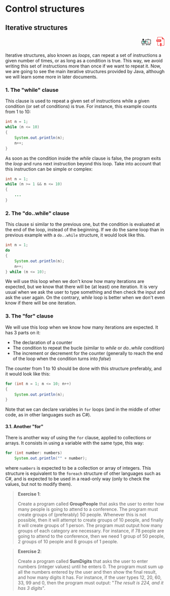 # Control structures

## Iterative structures

<div style="text-align: right">
<a target="_blank" href="slides/02c.html"><img src="../../img/diapositivas.png" width="32" /></a>&nbsp;&nbsp;
<a target="_blank" href="02c.pdf"><img src="../../img/pdf.png" width="32" /></a>
</div>

Iterative structures, also known as *loops*, can repeat a set of instructions a given number of times, or as long as a condition is true. This way, we avoid writing this set of instructions more than once if we want to repeat it. Now, we are going to see the main iterative structures provided by Java, although we will learn some more in later documents.

### 1. The "while" clause

This clause is used to repeat a given set of instructions while a given condition (or set of conditions) is true. For instance, this example counts from 1 to 10:

```java
int n = 1;
while (n <= 10)
{
    System.out.println(n);
    n++;
}
```

As soon as the condition inside the *while* clause is false, the program exits the *loop* and runs next instruction beyond this loop. Take into account that this instruction can be simple or complex:

```java
int n = 1;
while (n >= 1 && n <= 10)
{
    ...
}
```

### 2. The "do..while" clause

This clause si similar to the previous one, but the condition is evaluated at the end of the loop, instead of the beginning. If we do the same loop than in previous example with a `do..while` structure, it would look like this.

```java
int n = 1;
do
{
    System.out.println(n);
    n++;
} while (n <= 10);
```

We will use this loop when we don't know how many iterations are expected, but we know that there will be (at least) one iteration. It is very usual when we ask the user to type something and then check the input and ask the user again. On the contrary, *while* loop is better when we don't even know if there will be one iteration.

### 3. The "for" clause

We will use this loop when we know how many iterations are expected. It has 3 parts on it:

* The declaration of a counter
* The condition to repeat the bucle (similar to *while* or *do..while* condition)
* The increment or decrement for the counter (generally to reach the end of the loop when the condition turns into *false*)

 The counter from 1 to 10 should be done with this structure preferably, and it would look like this:

```java
for (int n = 1; n <= 10; n++)
{
    System.out.println(n);
}
```

Note that we can declare variables in `for` loops (and in the middle of other code, as in other languages such as C#).

#### 3.1. Another "for"

There is another way of using the `for` clause, applied to collections or arrays. It consists in using a variable with the same type, this way:

```java
for (int number: numbers)
    System.out.println("" + number);
```

where `numbers` is expected to be a collection or array of integers. This structure is equivalent to the `foreach` structure of other languages such as C#, and is expected to be used in a read-only way (only to check the values, but not to modify them).

> **Exercise 1**:
> 
> Create a program called **GroupPeople** that asks the user to enter how many people is going to attend to a conference. The program must create groups of (preferably) 50 people. Whenever this is not possible, then it will attempt to create groups of 10 people, and finally it will create groups of 1 person. The program must output how many groups of each category are necessary. For instance, if 78 people are going to attend to the conference, then we need 1 group of 50 people, 2 groups of 10 people and 8 groups of 1 people.

> **Exercise 2**:
> 
> Create a program called **SumDigits** that asks the user to enter numbers (integer values) until he enters 0. The program must sum up all the numbers entered by the user and then show the final result, and how many digits it has. For instance, if the user types 12, 20, 60, 33, 99 and 0, then the program must output: "*The result is 224, and it has 3 digits*".

